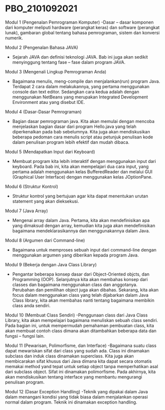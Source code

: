# PBO_2101092021
Modul 1 (Pengenalan Pemrograman Komputer)
-Dasar – dasar komponen dari komputer meliputi hardware  (perangkat keras) dan software (perangkat lunak), gambaran global tentang bahasa pemrograman, 
sistem dan konversi numerik.

Modul 2 (Pengenalan Bahasa JAVA)
- Sejarah JAVA dan definisi teknologi  JAVA. Bab ini juga akan sedikit menyinggung tentang fase – fase dalam program 
JAVA. 

Modul 3 (Mengenali Lingkup Pemrograman Anda)
- Bagaimana menulis, meng-compile dan menjalankan(run) program Java. Terdapat 2 cara dalam melakukannya, yang pertama menggunakan console dan text editor. 
Sedangkan cara kedua adalah dengan menggunakan NetBeans yang merupakan Integrated Development Environment atau yang disebut IDE.

Modul 4 (Dasar-Dasar Pemrograman)
- Bagian dasar pemrograman java. Kita  akan memulai dengan mencoba menjelaskan bagian dasar dari program Hello.java yang  telah diperkenalkan pada bab sebelumnya.
Kita juga akan mendiskusikan beberapa  pedoman cara menulis script atau petunjuk penulisan kode dalam penulisan program lebih  efektif dan mudah dibaca. 

Modul 5 (Mendapatkan Input dari Keyboard)
- Membuat program kita lebih interaktif dengan  menggunakan input dari keyboard. Pada bab ini, kita akan mempelajari dua cara input,
yang pertama adalah menggunakan kelas BufferedReader dan melalui GUI (Graphical User Interface) dengan menggunakan kelas JOptionPane. 

Modul 6 (Struktur Kontrol)
- Struktur kontrol yang bertujuan agar kita dapat menentukan urutan statement yang akan dieksekusi. 

Modul 7 (Java Array)
- Mengenai array dalam Java. Pertama, kita  akan mendefinisikan apa yang dimaksud dengan array, kemudian kita juga akan 
mendefinisikan bagaimana mendeklarasikannya dan menggunakannya dalam Java. 

Modul 8 (Argumen dari Command-line)
-  Bagaimana untuk memproses sebuah input dari  command-line dengan menggunakan argumen yang diberikan kepada program Java. 

Modul 9 (Bekerja dengan Java Class Library)
- Pengantar beberapa konsep dasar dari Object-Oriented objcts,  dan Programming (OOP). Selanjutnya kita akan membahas konsep dari classes dan 
bagaimana menggunakan class dan anggotanya. Perubahan dan pemilihan object juga akan  dibahas. Sekarang, 
kita akan focus dalam menggunakan class yang telah dijabarkan dalam Java Class library, kita akan membahas nanti tentang bagaimana membikin class anda sendiri.

Modul 10 (Membuat Class Sendiri)
-Penggunaan class dari Java Class Library, kita akan mempelajari  bagaimana menuliskan sebuah class sendiri. Pada bagian ini, untuk mempermudah 
pemahaman pembuatan class, kita akan membuat contoh class dimana akan ditambahkan  beberapa data dan fungsi – fungsi lain.

Modul 11 (Pewarisan, Polimorfisme, dan Interface)
-Bagaimana suatu class dapat mewariskan sifat  dari class yang sudah ada. Class ini dinamakan subclass dan induk class dinamakan superclass. 
Kita juga akan membicarakan sifat khusus dari Java dimana kita dapat secara  otomatis memakai method yand tepat untuk setiap object tanpa memperhatikan asal dari 
subclass object. Sifat ini dinamakan polimorfisme. Pada akhirnya, kita akan mendiskusikan tentang interface yang membantu mengurangi penulisan program. 

Modul 12 (Dasar Exception Handling)
-Teknik yang dipakai dalam Java dalam menangani kondisi yang tidak biasa dalam menjalankan operasi normal dalam program. Teknik ini dinamakan exception handling.
